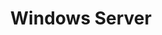 ---
title: "Windows Server"
description: "Content related to Windows Server."
slug: "ws"
image: "thumbnail.png"
style:
    background: "#02BBF2"
    color: "#fff"
---